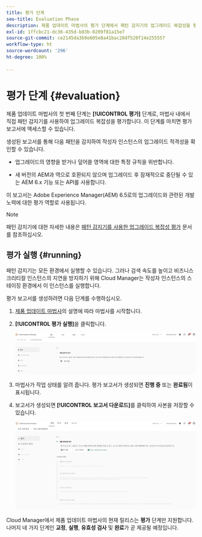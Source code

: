 ```yaml
---
title: 평가 단계
seo-title: Evaluation Phase
description: 제품 업데이트 마법사의 평가 단계에서 패턴 감지기의 업그레이드 복잡성을 평가하는 방법에 대해 알아봅니다.
exl-id: 1ffcbc21-dc36-435d-b83b-0209f81a15e7
source-git-commit: ce2145da3b9e605e8a41bac28df520f14e255557
workflow-type: ht
source-wordcount: '296'
ht-degree: 100%

---
```



# 평가 단계 {#evaluation}

제품 업데이트 마법사의 첫 번째 단계는 **[!UICONTROL 평가]** 단계로, 마법사 내에서 직접 패턴 감지기를 사용하여 업그레이드 복잡성을 평가합니다. 이 단계를 마치면 평가 보고서에 액세스할 수 있습니다.

생성된 보고서를 통해 다음 패턴을 감지하여 작성자 인스턴스의 업그레이드 적격성을 확인할 수 있습니다.

* 업그레이드의 영향을 받거나 덮어쓸 영역에 대한 특정 규칙을 위반합니다.

* 새 버전의 AEM과 역으로 호환되지 않으며 업그레이드 후 잠재적으로 중단될 수 있는 AEM 6.x 기능 또는 API를 사용합니다.

이 보고서는 Adobe Experience Manager(AEM) 6.5로의 업그레이드와 관련된 개발 노력에 대한 평가 역할로 사용됩니다.

>[!NOTE]
>
>패턴 감지기에 대한 자세한 내용은 [패턴 감지기를 사용한 업그레이드 복잡성 평가](https://experienceleague.adobe.com/docs/experience-manager-65/deploying/upgrading/pattern-detector.html?lang=ko) 문서를 참조하십시오.

## 평가 실행 {#running}

패턴 감지기는 모든 환경에서 실행할 수 있습니다. 그러나 검색 속도를 높이고 비즈니스 크리티컬 인스턴스의 지연을 방지하기 위해 Cloud Manager는 작성자 인스턴스의 스테이징 환경에서 이 인스턴스를 실행합니다.

평가 보고서를 생성하려면 다음 단계를 수행하십시오.

1. [제품 업데이트 마법사](/help/product-update-wizard/overview.md)의 설명에 따라 마법사를 시작합니다.

1. **[!UICONTROL 평가 실행]**&#x200B;을 클릭합니다.

   ![평가 실행](/help/assets/Run-Evaluation.png)

1. 마법사가 작업 상태를 알려 줍니다. 평가 보고서가 생성되면 **진행 중** 또는 **완료됨**&#x200B;이 표시됩니다.

1. 보고서가 생성되면 **[!UICONTROL 보고서 다운로드]**&#x200B;를 클릭하여 사본을 저장할 수 있습니다.

   ![보고서 생성됨](/help/assets/Evaluation-1.png)

Cloud Manager에서 제품 업데이트 마법사의 현재 릴리스는 **평가** 단계만 지원합니다. 나머지 네 가지 단계인 **교정**, **실행**, **유효성 검사** 및 **완료**&#x200B;가 곧 제공될 예정입니다.
